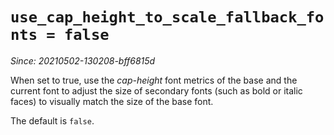 # `use_cap_height_to_scale_fallback_fonts = false`

*Since: 20210502-130208-bff6815d*

When set to true, use the *cap-height* font metrics of the base and the current
font to adjust the size of secondary fonts (such as bold or italic faces) to
visually match the size of the base font.

The default is `false`.

